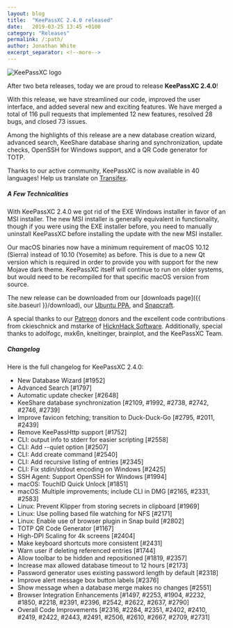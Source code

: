 ```yaml
---
layout: blog
title:  "KeePassXC 2.4.0 released"
date:   2019-03-25 13:45 +0100
category: "Releases"
permalink: /:path/
author: Jonathan White
excerpt_separator: <!--more-->
---
```


<div class="blog-teaser-img">
<img src="{{ site.baseurl }}/logo.png" alt="KeePassXC logo">
</div>

After two beta releases, today we are proud to release **KeePassXC 2.4.0**!

With this release, we have streamlined our code, improved the user interface,
and added several new and exciting features. We have merged a total of 116 pull
requests that implemented 12 new features, resolved 28 bugs, and closed 73 issues.

Among the highlights of this release are a new database creation wizard, advanced
search, KeeShare database sharing and synchronization, update checks, OpenSSH for
Windows support, and a QR Code generator for TOTP.

Thanks to our active community, KeePassXC is now available in 40 languages!
Help us translate on [Transifex](https://www.transifex.com/keepassxc/keepassxc/).

<!--more-->

<h5 id="technicalities" style="clear: left">A Few Technicalities</h5>

With KeePassXC 2.4.0 we got rid of the EXE Windows installer in
favor of an MSI installer. The new MSI installer is generally equivalent
in functionality, though if you were using the EXE installer before,
you need to manually uninstall KeePassXC before installing the update
with the new MSI installer.

Our macOS binaries now have a minimum requirement of macOS 10.12 (Sierra)
instead of 10.10 (Yosemite) as before. This is due to a new Qt version
which is required in order to provide you with support for the new Mojave
dark theme. KeePassXC itself will continue to run on older systems, but
would need to be recompiled for that specific macOS version from source.

The new release can be downloaded from our
[downloads page]({{ site.baseurl }}/download), our
[Ubuntu PPA](https://launchpad.net/~phoerious/+archive/ubuntu/keepassxc/),
and [Snapcraft](https://snapcraft.io/keepassxc/).

A special thanks to our [Patreon](https://patreon.com/keepassxc) donors and the
excellent code contributions from ckieschnick and mstarke of
[HicknHack Software](https://www.hicknhack-software.com).
Additionally, special thanks to adolfogc, mxk6n, kneitinger, brainplot, and the
KeePassXC Team.

<h5 id="changelog" style="clear: left">Changelog</h5>

Here is the full changelog for KeePassXC 2.4.0:

- New Database Wizard [#1952]
- Advanced Search [#1797]
- Automatic update checker [#2648]
- KeeShare database synchronization [#2109, #1992, #2738, #2742, #2746, #2739]
- Improve favicon fetching; transition to Duck-Duck-Go [#2795, #2011, #2439]
- Remove KeePassHttp support [#1752]
- CLI: output info to stderr for easier scripting [#2558]
- CLI: Add --quiet option [#2507]
- CLI: Add create command [#2540]
- CLI: Add recursive listing of entries [#2345]
- CLI: Fix stdin/stdout encoding on Windows [#2425]
- SSH Agent: Support OpenSSH for Windows [#1994]
- macOS: TouchID Quick Unlock [#1851]
- macOS: Multiple improvements; include CLI in DMG [#2165, #2331, #2583]
- Linux: Prevent Klipper from storing secrets in clipboard [#1969]
- Linux: Use polling based file watching for NFS [#2171]
- Linux: Enable use of browser plugin in Snap build [#2802]
- TOTP QR Code Generator [#1167]
- High-DPI Scaling for 4k screens [#2404]
- Make keyboard shortcuts more consistent [#2431]
- Warn user if deleting referenced entries [#1744]
- Allow toolbar to be hidden and repositioned [#1819, #2357]
- Increase max allowed database timeout to 12 hours [#2173]
- Password generator uses existing password length by default [#2318]
- Improve alert message box button labels [#2376]
- Show message when a database merge makes no changes [#2551]
- Browser Integration Enhancements [#1497, #2253, #1904, #2232, #1850, #2218, #2391, #2396, #2542, #2622, #2637, #2790]
- Overall Code Improvements [#2316, #2284, #2351, #2402, #2410, #2419, #2422, #2443, #2491, #2506, #2610, #2667, #2709, #2731]
